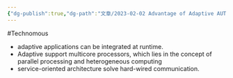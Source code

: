```yaml
---
{"dg-publish":true,"dg-path":"文章/2023-02-02 Advantage of Adaptive AUTOSAR.md","permalink":"/文章/2023-02-02 Advantage of Adaptive AUTOSAR/","dgEnableSearch":"true"}
---
```


#Technomous 

* adaptive applications can be integrated at runtime.
* Adaptive support multicore processors, which lies in the concept of parallel processing and heterogeneous computing
* service-oriented architecture solve hard-wired communication.